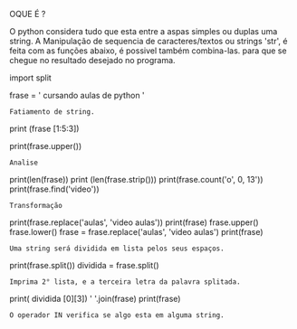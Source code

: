 OQUE É ?

   O python considera tudo que esta entre a aspas simples ou duplas uma string.
   A Manipulação de sequencia de caracteres/textos ou strings 'str', é feita com as funções abaixo, é possivel também combina-las.
para que se chegue no resultado desejado no programa.


import split

frase = ' cursando aulas de python '

    Fatiamento de string.
print (frase [1:5:3])

print(frase.upper())

    Analise 
print(len(frase))
print (len(frase.strip()))
print(frase.count('o', 0, 13'))
print(frase.find('video'))

    Transformação 
print(frase.replace('aulas', 'video aulas'))
print(frase)
frase.upper()
frase.lower()
frase = frase.replace('aulas', 'video aulas')
print(frase)

    Uma string será dividida em lista pelos seus espaços.
print(frase.split())
dividida = frase.split()

    Imprima 2° lista, e a terceira letra da palavra splitada.
print( dividida [0][3])
' '.join(frase)
print(frase)

    O operador IN verifica se algo esta em alguma string.